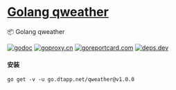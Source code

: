 <h1>
<a href="https://www.dtapp.net/">Golang qweather</a>
</h1>

📦 Golang qweather

[comment]: <> (go)
[![godoc](https://pkg.go.dev/badge/go.dtapp.net/qweather?status.svg)](https://pkg.go.dev/go.dtapp.net/qweather)
[![goproxy.cn](https://goproxy.cn/stats/go.dtapp.net/qweather/badges/download-count.svg)](https://goproxy.cn/stats/go.dtapp.net/qweather)
[![goreportcard.com](https://goreportcard.com/badge/go.dtapp.net/qweather)](https://goreportcard.com/report/go.dtapp.net/qweather)
[![deps.dev](https://img.shields.io/badge/deps-go-red.svg)](https://deps.dev/go/go.dtapp.net%2Fqweather)

#### 安装

```shell
go get -v -u go.dtapp.net/qweather@v1.0.0
```
